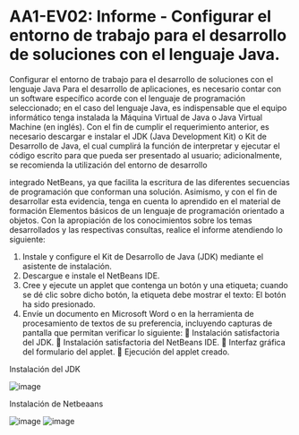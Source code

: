 # AA1-EV02: Informe - Configurar el entorno de trabajo para el desarrollo de soluciones con el lenguaje Java.

Configurar el entorno de trabajo para el desarrollo de soluciones con el lenguaje Java
Para el desarrollo de aplicaciones, es necesario contar con un software específico acorde con el lenguaje de
programación seleccionado; en el caso del lenguaje Java, es indispensable que el equipo informático tenga
instalada la Máquina Virtual de Java o Java Virtual Machine (en inglés).
Con el fin de cumplir el requerimiento anterior, es necesario descargar e instalar el JDK (Java Development
Kit) o Kit de Desarrollo de Java, el cual cumplirá la función de interpretar y ejecutar el código escrito para que
pueda ser presentado al usuario; adicionalmente, se recomienda la utilización del entorno de desarrollo


integrado NetBeans, ya que facilita la escritura de las diferentes secuencias de programación que conforman
una solución.
Asimismo, y con el fin de desarrollar esta evidencia, tenga en cuenta lo aprendido en el material de formación
Elementos básicos de un lenguaje de programación orientado a objetos.
Con la apropiación de los conocimientos sobre los temas desarrollados y las respectivas consultas, realice el
informe atendiendo lo siguiente:
1. Instale y configure el Kit de Desarrollo de Java (JDK) mediante el asistente de instalación.
2. Descargue e instale el NetBeans IDE.
3. Cree y ejecute un applet que contenga un botón y una etiqueta; cuando se dé clic sobre dicho botón, la
etiqueta debe mostrar el texto: El botón ha sido presionado.
4. Envíe un documento en Microsoft Word o en la herramienta de procesamiento de textos de su
preferencia, incluyendo capturas de pantalla que permitan verificar lo siguiente:
 Instalación satisfactoria del JDK.
 Instalación satisfactoria del NetBeans IDE.
 Interfaz gráfica del formulario del applet.
 Ejecución del applet creado.







Instalación del JDK

![image](https://github.com/Brayan-Hc11/Variables-y-estructuras-de-control-en-la-programaci-n-orientada-a-objetos-JAVA/assets/118775234/97a1f6e0-cfdd-4468-b0c8-b1b30dd500bd)

Instalación de Netbeaans

![image](https://github.com/Brayan-Hc11/Variables-y-estructuras-de-control-en-la-programaci-n-orientada-a-objetos-JAVA/assets/118775234/dcdd30c9-82a9-47d6-b8b3-842a855794ce)
![image](https://github.com/Brayan-Hc11/Variables-y-estructuras-de-control-en-la-programaci-n-orientada-a-objetos-JAVA/assets/118775234/3aa37930-fa7e-40ea-b79e-7be3e77dff63)
